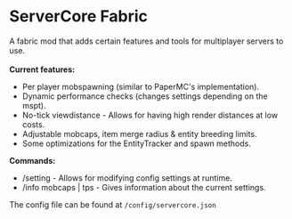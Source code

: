 # ServerCore Fabric
A fabric mod that adds certain features and tools for multiplayer servers to use.\
\
**Current features:**
- Per player mobspawning (similar to PaperMC's implementation).
- Dynamic performance checks (changes settings depending on the mspt).
- No-tick viewdistance - Allows for having high render distances at low costs.
- Adjustable mobcaps, item merge radius & entity breeding limits.
- Some optimizations for the EntityTracker and spawn methods.

**Commands:**
- /setting <name> <value> - Allows for modifying config settings at runtime.
- /info mobcaps | tps - Gives information about the current settings.

The config file can be found at `/config/servercore.json`
